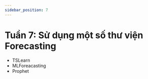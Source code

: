 ```yaml
---
sidebar_position: 7
---
```


# Tuần 7: Sử dụng một số thư viện Forecasting
- TSLearn
- MLForeacasting
- Prophet
